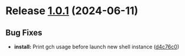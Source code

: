 # Release [1.0.1](https://github.com/extrymes/changelog-generator/compare/1.0.0...1.0.1) (2024-06-11)

## Bug Fixes
- **install:** Print gch usage before launch new shell instance ([d4c76c0](https://github.com/extrymes/changelog-generator/commit/d4c76c0))
